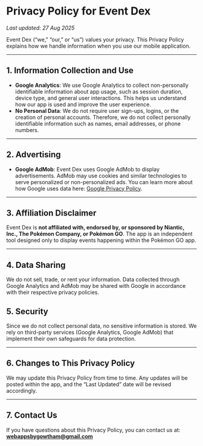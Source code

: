 # Privacy Policy for Event Dex

_Last updated: 27 Aug 2025_

Event Dex (“we,” “our,” or “us”) values your privacy. This Privacy Policy explains how we handle information when you use our mobile application.  

---

## 1. Information Collection and Use
- **Google Analytics**: We use Google Analytics to collect non-personally identifiable information about app usage, such as session duration, device type, and general user interactions. This helps us understand how our app is used and improve the user experience.  
- **No Personal Data**: We do not require user sign-ups, logins, or the creation of personal accounts. Therefore, we do not collect personally identifiable information such as names, email addresses, or phone numbers.  

---

## 2. Advertising
- **Google AdMob**: Event Dex uses Google AdMob to display advertisements. AdMob may use cookies and similar technologies to serve personalized or non-personalized ads. You can learn more about how Google uses data here: [Google Privacy Policy](https://policies.google.com/technologies/ads).  

---

## 3. Affiliation Disclaimer
Event Dex is **not affiliated with, endorsed by, or sponsored by Niantic, Inc., The Pokémon Company, or Pokémon GO**. The app is an independent tool designed only to display events happening within the Pokémon GO app.  

---

## 4. Data Sharing
We do not sell, trade, or rent your information. Data collected through Google Analytics and AdMob may be shared with Google in accordance with their respective privacy policies.  


## 5. Security
Since we do not collect personal data, no sensitive information is stored. We rely on third-party services (Google Analytics, Google AdMob) that implement their own safeguards for data protection.  

---

## 6. Changes to This Privacy Policy
We may update this Privacy Policy from time to time. Any updates will be posted within the app, and the “Last Updated” date will be revised accordingly.  

---

## 7. Contact Us
If you have questions about this Privacy Policy, you can contact us at:  
**webappsbygowtham@gmail.com**
